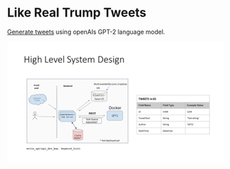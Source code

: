 # Like Real Trump Tweets
[Generate tweets](https://real-trump-tweets.herokuapp.com/) using openAIs GPT-2 language model.

![System Architecture](/templates/system_design/twitter.png)
